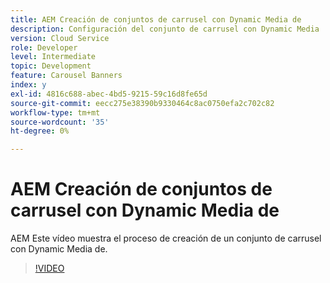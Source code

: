 ```yaml
---
title: AEM Creación de conjuntos de carrusel con Dynamic Media de
description: Configuración del conjunto de carrusel con Dynamic Media
version: Cloud Service
role: Developer
level: Intermediate
topic: Development
feature: Carousel Banners
index: y
exl-id: 4816c688-abec-4bd5-9215-59c16d8fe65d
source-git-commit: eecc275e38390b9330464c8ac0750efa2c702c82
workflow-type: tm+mt
source-wordcount: '35'
ht-degree: 0%

---
```


# AEM Creación de conjuntos de carrusel con Dynamic Media de

AEM Este vídeo muestra el proceso de creación de un conjunto de carrusel con Dynamic Media de.

>[!VIDEO](https://video.tv.adobe.com/v/335380?quality=12&learn=on)
